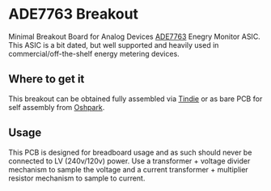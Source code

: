 # ADE7763 Breakout

Minimal Breakout Board for Analog Devices [ADE7763](https://www.analog.com/media/en/technical-documentation/data-sheets/ADE7763.pdf) Enegry Monitor ASIC. This ASIC is a bit dated, but well supported and heavily used in commercial/off-the-shelf
energy metering devices.

## Where to get it

This breakout can be obtained fully assembled via [Tindie](https://www.tindie.com/products/whatnick/ade7763-breakout/) or
as bare PCB for self assembly from [Oshpark](https://oshpark.com/shared_projects/3c7u4yvq).

## Usage

This PCB is designed for breadboard usage and as such should never be connected to LV (240v/120v) power. Use a transformer +
voltage divider mechanism to sample the voltage and a current transformer + multiplier resistor mechanism to sample to current.